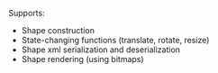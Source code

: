 Supports:
* Shape construction
* State-changing functions (translate, rotate, resize)
* Shape xml serialization and deserialization
* Shape rendering (using bitmaps)
